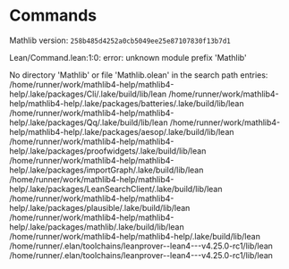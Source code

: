 # Commands

Mathlib version: `258b485d4252a0cb5049ee25e87107830f13b7d1`

Lean/Command.lean:1:0: error: unknown module prefix 'Mathlib'

No directory 'Mathlib' or file 'Mathlib.olean' in the search path entries:
/home/runner/work/mathlib4-help/mathlib4-help/.lake/packages/Cli/.lake/build/lib/lean
/home/runner/work/mathlib4-help/mathlib4-help/.lake/packages/batteries/.lake/build/lib/lean
/home/runner/work/mathlib4-help/mathlib4-help/.lake/packages/Qq/.lake/build/lib/lean
/home/runner/work/mathlib4-help/mathlib4-help/.lake/packages/aesop/.lake/build/lib/lean
/home/runner/work/mathlib4-help/mathlib4-help/.lake/packages/proofwidgets/.lake/build/lib/lean
/home/runner/work/mathlib4-help/mathlib4-help/.lake/packages/importGraph/.lake/build/lib/lean
/home/runner/work/mathlib4-help/mathlib4-help/.lake/packages/LeanSearchClient/.lake/build/lib/lean
/home/runner/work/mathlib4-help/mathlib4-help/.lake/packages/plausible/.lake/build/lib/lean
/home/runner/work/mathlib4-help/mathlib4-help/.lake/packages/mathlib/.lake/build/lib/lean
/home/runner/work/mathlib4-help/mathlib4-help/.lake/build/lib/lean
/home/runner/.elan/toolchains/leanprover--lean4---v4.25.0-rc1/lib/lean
/home/runner/.elan/toolchains/leanprover--lean4---v4.25.0-rc1/lib/lean
